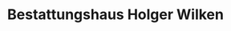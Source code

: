 ---
title: "Bestattungshaus Holger Wilken"
url: /rostock/bestattungshaus-holger-wilken/
shop: Bestattungen
---